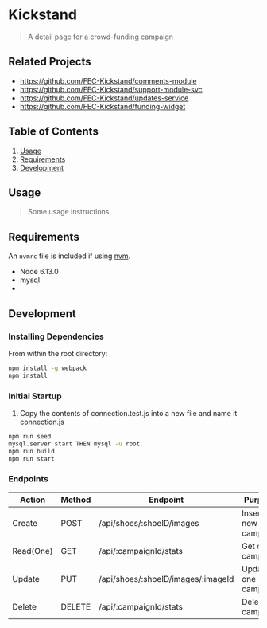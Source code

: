 # Kickstand

> A detail page for a crowd-funding campaign

## Related Projects

  - https://github.com/FEC-Kickstand/comments-module
  - https://github.com/FEC-Kickstand/support-module-svc
  - https://github.com/FEC-Kickstand/updates-service
  - https://github.com/FEC-Kickstand/funding-widget

## Table of Contents

1. [Usage](#Usage)
1. [Requirements](#requirements)
1. [Development](#development)

## Usage

> Some usage instructions

## Requirements

An `nvmrc` file is included if using [nvm](https://github.com/creationix/nvm).

- Node 6.13.0
- mysql 
- 

## Development

### Installing Dependencies

From within the root directory:

```sh
npm install -g webpack
npm install
```

### Initial Startup

1. Copy the contents of connection.test.js into a new file and name it connection.js
 

```sh
npm run seed
mysql.server start THEN mysql -u root
npm run build
npm run start
```

### Endpoints

| Action    | Method | Endpoint                                              | Purpose             |
|-----------|--------|-------------------------------------------------------|---------------------|
| Create    | POST   | /api/shoes/:shoeID/images                             | Insert new campaign |
| Read(One) | GET    | /api/:campaignId/stats                                | Get one campaign    |
| Update    | PUT    | /api/shoes/:shoeID/images/:imageId                    | Update one campaign |
| Delete    | DELETE | /api/:campaignId/stats                                | Delete a campaign   |


